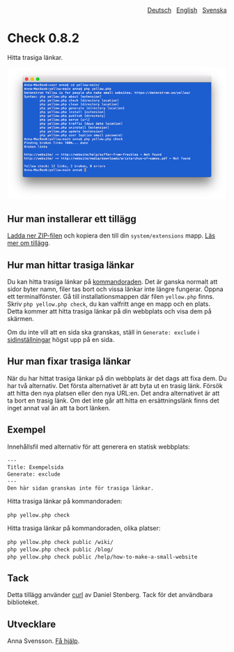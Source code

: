 <p align="right"><a href="README-de.md">Deutsch</a> &nbsp; <a href="README.md">English</a> &nbsp; <a href="README-sv.md">Svenska</a></p>

# Check 0.8.2

Hitta trasiga länkar.

<p align="center"><img src="check-screenshot.png?raw=true" alt="Skärmdump"></p>

## Hur man installerar ett tillägg

[Ladda ner ZIP-filen](https://github.com/annaesvensson/yellow-check/archive/main.zip) och kopiera den till din `system/extensions` mapp. [Läs mer om tillägg](https://github.com/annaesvensson/yellow-update/tree/main/README-sv.md).

## Hur man hittar trasiga länkar

Du kan hitta trasiga länkar på [kommandoraden](https://github.com/annaesvensson/yellow-core/tree/main/README-sv.md). Det är ganska normalt att sidor byter namn, filer tas bort och vissa länkar inte längre fungerar. Öppna ett terminalfönster. Gå till installationsmappen där filen `yellow.php` finns. Skriv `php yellow.php check`, du kan valfritt ange en mapp och en plats. Detta kommer att hitta trasiga länkar på din webbplats och visa dem på skärmen.

Om du inte vill att en sida ska granskas, ställ in `Generate: exclude` i [sidinställningar](https://github.com/annaesvensson/yellow-core/tree/main/README-sv.md#inställningar-page) högst upp på en sida.

## Hur man fixar trasiga länkar

När du har hittat trasiga länkar på din webbplats är det dags att fixa dem. Du har två alternativ. Det första alternativet är att byta ut en trasig länk. Försök att hitta den nya platsen eller den nya URL:en. Det andra alternativet är att ta bort en trasig länk. Om det inte går att hitta en ersättningslänk finns det inget annat val än att ta bort länken.

## Exempel

Innehållsfil med alternativ för att generera en statisk webbplats:

    ---
    Title: Exempelsida
    Generate: exclude
    ---
    Den här sidan granskas inte för trasiga länkar.

Hitta trasiga länkar på kommandoraden:

`php yellow.php check`  

Hitta trasiga länkar på kommandoraden, olika platser:

`php yellow.php check public /wiki/`  
`php yellow.php check public /blog/`  
`php yellow.php check public /help/how-to-make-a-small-website`  

## Tack

Detta tillägg använder [curl](https://github.com/curl/curl) av Daniel Stenberg. Tack för det användbara biblioteket.

## Utvecklare

Anna Svensson. [Få hjälp](https://datenstrom.se/sv/yellow/help/).
